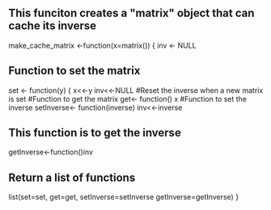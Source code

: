 ## This funciton creates a "matrix" object that can cache its inverse
make_cache_matrix <-function(x=matrix()) {
inv <- NULL
## Function to set the matrix
set <- function(y) {
x<<-y 
inv<<-NULL #Reset the inverse when a new matrix is set
#Function to get the matrix
get<- function() x
#Function to set the inverse
setInverse<- function(inverse) inv<<-inverse
## This function is to get the inverse
getInverse<-function()inv
## Return a list of functions
list(set=set, get=get, 
     setInverse=setInverse
     getInverse=getInverse)
}

